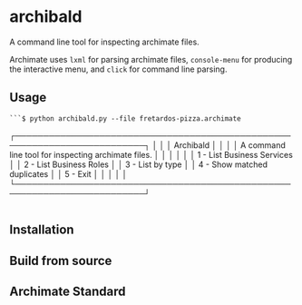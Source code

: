 # archibald
A command line tool for inspecting archimate files. 

Archimate uses `lxml` for parsing archimate files, `console-menu` for producing the interactive menu, and `click` for command line parsing.

## Usage
    ```$ python archibald.py --file fretardos-pizza.archimate

  ┌─────────────────────────────────────────────────────────────────────────┐
  │                                                                         │
  │  Archibald                                                              │
  │                                                                         │
  │  A command line tool for inspecting archimate files.                    │
  │                                                                         │
  │                                                                         │
  │    1 - List Business Services                                           │
  │    2 - List Business Roles                                              │
  │    3 - List by type                                                     │
  │    4 - Show matched duplicates                                          │
  │    5 - Exit                                                             │
  │                                                                         │
  │                                                                         │
  └─────────────────────────────────────────────────────────────────────────┘
  >> ```

## Installation

## Build from source

## Archimate Standard



